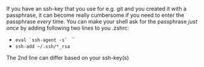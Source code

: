 If you have an ssh-key that you use for e.g. git and you created it with a passphrase, it can become really cumbersome if you need to enter the passphrase *every* time. 
You can make your shell ask for the passphrase *just once* by adding following two lines to you .zshrc:
* ``eval `ssh-agent -s` `` ``
* `ssh-add ~/.ssh/*_rsa`

The 2nd line can differ based on your ssh-key(s)